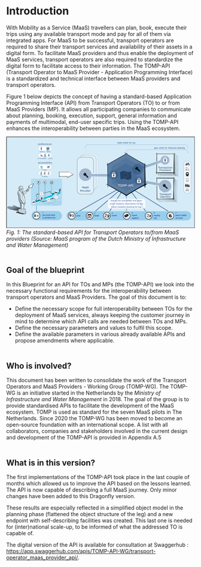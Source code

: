 
# Introduction

With Mobility as a Service (MaaS) travellers can plan, book, execute their trips using any available transport mode and pay for all of them via integrated apps. For MaaS to be successful, transport operators are required to share their transport services and availability of their assets in a digital form. To facilitate MaaS providers and thus enable the deployment of MaaS services, transport operators are also required to standardize the digital form to facilitate access to their information. The TOMP-API (Transport Operator to MaaS Provider - Application Programming Interface) is a standardized and technical interface between MaaS providers and transport operators. 

Figure 1 below depicts the concept of having a standard-based Application Programming Interface (API) from Transport Operators (TO) to or from MaaS Providers (MP). It allows all participating companies to communicate about planning, booking, execution, support, general information and payments of multimodal, end-user specific trips. Using the TOMP-API enhances the interoperability between parties in the MaaS ecosystem.


![Fig. 1: The standard-based API for Transport Operators to/from MaaS providers](https://github.com/TOMP-WG/website/blob/master/wiki/images/Wiki_F1_Standards_based_API.png?raw=true)
_Fig. 1: The standard-based API for Transport Operators to/from MaaS providers_
_(Source: MaaS program of the Dutch Ministry of Infrastructure and Water Management)_
<br/><br/>
## Goal of the blueprint
In this Blueprint for an API for TOs and MPs (the TOMP-API) we look into the necessary functional requirements for the interoperability between transport operators and MaaS Providers. The goal of this document is to:
* Define the necessary scope for full interoperability between TOs for the deployment of MaaS services, always keeping the customer journey in mind to determine which API calls are needed between TOs and MPs.
* Define the necessary parameters and values to fulfil this scope.
* Define the available parameters in various already available APIs and propose amendments where applicable.
<br/><br/>

## Who is involved?
This document has been written to consolidate the work of the Transport Operators and MaaS Providers - Working Group (TOMP-WG). The TOMP-WG is an initiative started in the Netherlands by the _Ministry of Infrastructure and Water Management_ in 2018. The goal of the group is to provide standardised APIs to facilitate the development of the MaaS ecosystem. TOMP is used as standard for the seven MaaS pilots in The Netherlands.  Since 2020 the TOMP-WG has been moved to become an open-source foundation with an international scope. A list with all collaborators, companies and stakeholders involved in the current design and development of the TOMP-API is provided in Appendix A.5
<br/><br/>

## What is in this version?
The first implementations of the TOMP-API took place in the last couple of months which allowed us to improve the API based on the lessons learned. The API is now capable of describing a full MaaS journey. Only minor changes have been added to this Dragonfly version. 

These results are especially reflected in a simplified object model in the planning phase (flattened the object structure of the leg) and a new endpoint with self-describing facilities was created. This last one is needed for (inter)national scale-up, to be informed of what the addressed TO is capable of. 

The digital version of the API is available for consultation at Swaggerhub : https://app.swaggerhub.com/apis/TOMP-API-WG/transport-operator_maas_provider_api/.


